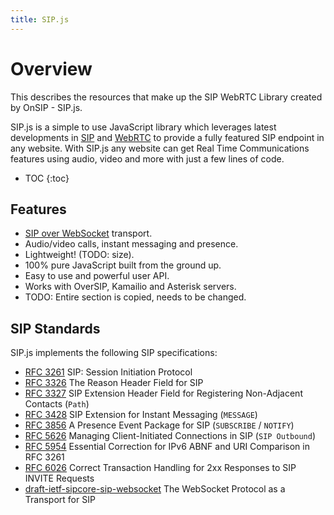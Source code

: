 ```yaml
---
title: SIP.js
---
```


# Overview

This describes the resources that make up the SIP WebRTC Library created by OnSIP - SIP.js.

SIP.js is a simple to use JavaScript library which leverages latest developments in [SIP](http://tools.ietf.org/html/rfc3261) and [WebRTC](http://www.webrtc.org/) to provide a fully featured SIP endpoint in any website. With SIP.js any website can get Real Time Communications features using audio, video and more with just a few lines of code.

* TOC
{:toc}

## Features

* [SIP over WebSocket](http://tools.ietf.org/html/draft-ietf-sipcore-sip-websocket) transport.
* Audio/video calls, instant messaging and presence.
* Lightweight! (TODO: size).
* 100% pure JavaScript built from the ground up.
* Easy to use and powerful user API.
* Works with OverSIP, Kamailio and Asterisk servers.
* TODO: Entire section is copied, needs to be changed.

## SIP Standards

SIP.js implements the following SIP specifications:

* [RFC 3261](http://tools.ietf.org/html/rfc3261) SIP: Session Initiation Protocol
* [RFC 3326](http://tools.ietf.org/html/rfc3326) The Reason Header Field for SIP
* [RFC 3327](http://tools.ietf.org/html/rfc3327) SIP Extension Header Field for Registering Non-Adjacent Contacts (`Path`)
* [RFC 3428](http://tools.ietf.org/html/rfc3428) SIP Extension for Instant Messaging (`MESSAGE`)
* [RFC 3856](http://tools.ietf.org/html/rfc3856) A Presence Event Package for SIP (`SUBSCRIBE` / `NOTIFY`)
* [RFC 5626](http://tools.ietf.org/html/rfc5626) Managing Client-Initiated Connections in SIP (`SIP Outbound`)
* [RFC 5954](http://tools.ietf.org/html/rfc5954) Essential Correction for IPv6 ABNF and URI Comparison in RFC 3261
* [RFC 6026](http://tools.ietf.org/html/rfc6026) Correct Transaction Handling for 2xx Responses to SIP INVITE Requests
* [draft-ietf-sipcore-sip-websocket](http://tools.ietf.org/html/draft-ietf-sipcore-sip-websocket) The WebSocket Protocol as a Transport for SIP

[support]: https://onsip.com/contact?form[subject]=SIPjs
